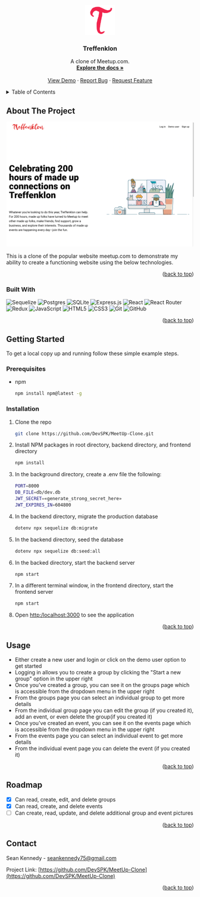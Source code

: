 <!-- Improved compatibility of back to top link: See: https://github.com/othneildrew/Best-README-Template/pull/73 -->

<a name="readme-top"></a>

<!--
*** Thanks for checking out the Best-README-Template. If you have a suggestion
*** that would make this better, please fork the repo and create a pull request
*** or simply open an issue with the tag "enhancement".
*** Don't forget to give the project a star!
*** Thanks again! Now go create something AMAZING! :D
-->

<!-- PROJECT SHIELDS -->
<!--
*** I'm using markdown "reference style" links for readability.
*** Reference links are enclosed in brackets [ ] instead of parentheses ( ).
*** See the bottom of this document for the declaration of the reference variables
*** for contributors-url, forks-url, etc. This is an optional, concise syntax you may use.
*** https://www.markdownguide.org/basic-syntax/#reference-style-links
-->

<!-- PROJECT LOGO -->
<br />
<div align="center">
  <a href="https://github.com/DevSPK/MeetUp-Clone">
    <img src="./frontend/public/favicon.ico" alt="Logo" width="80" height="80">
  </a>

<h3 align="center">Treffenklon</h3>

  <p align="center">
    A clone of Meetup.com.
    <br />
    <a href="https://github.com/DevSPK/MeetUp-Clone"><strong>Explore the docs »</strong></a>
    <br />
    <br />
    <a href="https://treffenklon.herokuapp.com/">View Demo</a>
    ·
    <a href="https://github.com/DevSPK/MeetUp-Clone/issues">Report Bug</a>
    ·
    <a href="https://github.com/DevSPK/MeetUp-Clone/issues">Request Feature</a>
  </p>
</div>

<!-- TABLE OF CONTENTS -->
<details>
  <summary>Table of Contents</summary>
  <ol>
    <li>
      <a href="#about-the-project">About The Project</a>
      <ul>
        <li><a href="#built-with">Built With</a></li>
      </ul>
    </li>
    <li>
      <a href="#getting-started">Getting Started</a>
      <ul>
        <li><a href="#prerequisites">Prerequisites</a></li>
        <li><a href="#installation">Installation</a></li>
      </ul>
    </li>
    <!-- <li><a href="#usage">Usage</a></li>
    <li><a href="#roadmap">Roadmap</a></li>
    <li><a href="#contributing">Contributing</a></li>
    <li><a href="#license">License</a></li> -->
    <li><a href="#contact">Contact</a></li>
    <!-- <li><a href="#acknowledgments">Acknowledgments</a></li> -->
  </ol>
</details>

<!-- ABOUT THE PROJECT -->

## About The Project

[![Product Name Screen Shot][product-screenshot]](https://treffenklon.herokuapp.com/)

This is a clone of the popular website meetup.com to demonstrate my ability to create a functioning website using the below technologies.

<p align="right">(<a href="#readme-top">back to top</a>)</p>

### Built With

<!-- 

<p align="center">
 <img src="https://cdn.jsdelivr.net/gh/devicons/devicon/icons/javascript/javascript-original.svg" style="height: 100px; width:100px;" />
</p>
<p align="center">
<img src="https://cdn.jsdelivr.net/gh/devicons/devicon/icons/react/react-original-wordmark.svg" style="height: 100px; width:100px;" />
</p>
<p align="center">
<img src="https://cdn.jsdelivr.net/gh/devicons/devicon/icons/sequelize/sequelize-original.svg" style="height: 100px; width:100px;" />
</p>
<p align="center">
<img src="https://cdn.jsdelivr.net/gh/devicons/devicon/icons/html5/html5-plain-wordmark.svg"
 style="height: 100px; width:100px;"
/>

<p align="center">
<img src="https://cdn.jsdelivr.net/gh/devicons/devicon/icons/css3/css3-plain-wordmark.svg" style="height: 100px; width:100px;"/>
</p>

<p align="center">
<img src="https://cdn.jsdelivr.net/gh/devicons/devicon/icons/express/express-original.svg" style="height: 100px; width:100px;"/>
</p>
</p>


 --> 
 ![Sequelize](https://img.shields.io/badge/Sequelize-52B0E7?style=for-the-badge&logo=Sequelize&logoColor=white)
 ![Postgres](https://img.shields.io/badge/postgres-%23316192.svg?style=for-the-badge&logo=postgresql&logoColor=white)
 ![SQLite](https://img.shields.io/badge/sqlite-%2307405e.svg?style=for-the-badge&logo=sqlite&logoColor=white)
 ![Express.js](https://img.shields.io/badge/express.js-%23404d59.svg?style=for-the-badge&logo=express&logoColor=%2361DAFB)
 ![React](https://img.shields.io/badge/react-%2320232a.svg?style=for-the-badge&logo=react&logoColor=%2361DAFB)
 ![React Router](https://img.shields.io/badge/React_Router-CA4245?style=for-the-badge&logo=react-router&logoColor=white)
 ![Redux](https://img.shields.io/badge/redux-%23593d88.svg?style=for-the-badge&logo=redux&logoColor=white)
 ![JavaScript](https://img.shields.io/badge/javascript-%23323330.svg?style=for-the-badge&logo=javascript&logoColor=%23F7DF1E)
 ![HTML5](https://img.shields.io/badge/html5-%23E34F26.svg?style=for-the-badge&logo=html5&logoColor=white)
 ![CSS3](https://img.shields.io/badge/css3-%231572B6.svg?style=for-the-badge&logo=css3&logoColor=white)
 ![Git](https://img.shields.io/badge/git-%23F05033.svg?style=for-the-badge&logo=git&logoColor=white)
 ![GitHub](https://img.shields.io/badge/github-%23121011.svg?style=for-the-badge&logo=github&logoColor=white)


<p align="right">(<a href="#readme-top">back to top</a>)</p>

<!-- GETTING STARTED -->

## Getting Started

To get a local copy up and running follow these simple example steps.

### Prerequisites

- npm
  ```sh
  npm install npm@latest -g
  ```

### Installation

1. Clone the repo
   ```sh
   git clone https://github.com/DevSPK/MeetUp-Clone.git
   ```
2. Install NPM packages in root directory, backend directory, and frontend directory
   ```sh
   npm install
   ```
3. In the background directory, create a .env file the following:

   ```sh
   PORT=8000
   DB_FILE=db/dev.db
   JWT_SECRET=«generate_strong_secret_here»
   JWT_EXPIRES_IN=604800
   ```

4. In the backend directory, migrate the production database

   ```sh
   dotenv npx sequelize db:migrate
   ```

5. In the backend directory, seed the database

   ```sh
   dotenv npx sequelize db:seed:all
   ```

6. In the backed directory, start the backend server

   ```sh
   npm start
   ```

7. In a different terminal window, in the frontend directory, start the frontend server

   ```sh
   npm start
   ```

8. Open [http:/localhost:3000](http:/localhost:3000) to see the application

<p align="right">(<a href="#readme-top">back to top</a>)</p>

<!-- USAGE EXAMPLES -->

## Usage

- Either create a new user and login or click on the demo user option to get started
- Logging in allows you to create a group by clicking the "Start a new group" option in the upper right
- Once you've created a group, you can see it on the groups page which is accessible from the dropdown menu in the upper right
- From the groups page you can select an individual group to get more details
- From the individual group page you can edit the group (if you created it), add an event, or even delete the group(if you created it)
- Once you've created an event, you can see it on the events page which is accessible from the dropdown menu in the upper right
- From the events page you can select an individual event to get more details
- From the individual event page you can delete the event (if you created it)

<!--
_For more examples, please refer to the [Documentation](https://example.com)_ -->

<p align="right">(<a href="#readme-top">back to top</a>)</p>

<!-- ROADMAP -->

## Roadmap

- [x] Can read, create, edit, and delete groups
- [x] Can read, create, and delete events
- [ ] Can create, read, update, and delete additional group and event pictures
<!--
See the [open issues](https://github.com/DevSPK/MeetUp-Clone/issues) for a full list of proposed features (and known issues). -->

<p align="right">(<a href="#readme-top">back to top</a>)</p>

<!-- CONTRIBUTING -->
<!--
## Contributing

Contributions are what make the open source community such an amazing place to learn, inspire, and create. Any contributions you make are **greatly appreciated**.

If you have a suggestion that would make this better, please fork the repo and create a pull request. You can also simply open an issue with the tag "enhancement".
Don't forget to give the project a star! Thanks again!

1. Fork the Project
2. Create your Feature Branch (`git checkout -b feature/AmazingFeature`)
3. Commit your Changes (`git commit -m 'Add some AmazingFeature'`)
4. Push to the Branch (`git push origin feature/AmazingFeature`)
5. Open a Pull Request -->
<!--
<p align="right">(<a href="#readme-top">back to top</a>)</p> -->

<!-- LICENSE -->
<!--
## License

Distributed under the MIT License. See `LICENSE.txt` for more information. -->
<!--
<p align="right">(<a href="#readme-top">back to top</a>)</p> -->

<!-- CONTACT -->

## Contact

Sean Kennedy - seankennedy75@gmail.com

Project Link: [https://github.com/DevSPK/MeetUp-Clone](https://github.com/DevSPK/MeetUp-Clone)

<p align="right">(<a href="#readme-top">back to top</a>)</p>

<!-- ACKNOWLEDGMENTS -->
<!--
## Acknowledgments

- []()
- []()
- []() -->
<!--
<p align="right">(<a href="#readme-top">back to top</a>)</p> -->

<!-- MARKDOWN LINKS & IMAGES -->
<!-- https://www.markdownguide.org/basic-syntax/#reference-style-links -->

[contributors-shield]: https://img.shields.io/github/contributors/DevSPK/MeetUp-Clone.svg?style=for-the-badge
[contributors-url]: https://github.com/DevSPK/MeetUp-Clone/graphs/contributors
[forks-shield]: https://img.shields.io/github/forks/DevSPK/MeetUp-Clone.svg?style=for-the-badge
[forks-url]: https://github.com/DevSPK/MeetUp-Clone/network/members
[stars-shield]: https://img.shields.io/github/stars/DevSPK/MeetUp-Clone.svg?style=for-the-badge
[stars-url]: https://github.com/DevSPK/MeetUp-Clone/stargazers
[issues-shield]: https://img.shields.io/github/issues/DevSPK/MeetUp-Clone.svg?style=for-the-badge
[issues-url]: https://github.com/DevSPK/MeetUp-Clone/issues
[license-shield]: https://img.shields.io/github/license/DevSPK/MeetUp-Clone.svg?style=for-the-badge
[license-url]: https://github.com/DevSPK/MeetUp-Clone/blob/master/LICENSE.txt
[linkedin-shield]: https://img.shields.io/badge/-LinkedIn-black.svg?style=for-the-badge&logo=linkedin&colorB=555
[linkedin-url]: https://linkedin.com/in/linkedin_username
[product-screenshot]: ./assets/treffenklon.readme.png
[next.js]: https://img.shields.io/badge/next.js-000000?style=for-the-badge&logo=nextdotjs&logoColor=white
[next-url]: https://nextjs.org/
[react.js]: https://img.shields.io/badge/React-20232A?style=for-the-badge&logo=react&logoColor=61DAFB
[react-url]: https://reactjs.org/
[vue.js]: https://img.shields.io/badge/Vue.js-35495E?style=for-the-badge&logo=vuedotjs&logoColor=4FC08D
[vue-url]: https://vuejs.org/
[angular.io]: https://img.shields.io/badge/Angular-DD0031?style=for-the-badge&logo=angular&logoColor=white
[angular-url]: https://angular.io/
[svelte.dev]: https://img.shields.io/badge/Svelte-4A4A55?style=for-the-badge&logo=svelte&logoColor=FF3E00
[svelte-url]: https://svelte.dev/
[laravel.com]: https://img.shields.io/badge/Laravel-FF2D20?style=for-the-badge&logo=laravel&logoColor=white
[laravel-url]: https://laravel.com
[bootstrap.com]: https://img.shields.io/badge/Bootstrap-563D7C?style=for-the-badge&logo=bootstrap&logoColor=white
[bootstrap-url]: https://getbootstrap.com
[jquery.com]: https://img.shields.io/badge/jQuery-0769AD?style=for-the-badge&logo=jquery&logoColor=white
[jquery-url]: https://jquery.com

<!--
```

``` -->
